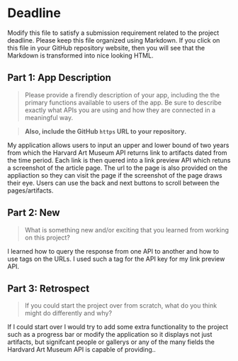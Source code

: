 # Deadline

Modify this file to satisfy a submission requirement related to the project
deadline. Please keep this file organized using Markdown. If you click on
this file in your GitHub repository website, then you will see that the
Markdown is transformed into nice looking HTML.

## Part 1: App Description

> Please provide a firendly description of your app, including the
> the primary functions available to users of the app. Be sure to
> describe exactly what APIs you are using and how they are connected
> in a meaningful way.

> **Also, include the GitHub `https` URL to your repository.**

My application allows users to input an upper and lower bound of two years from which the Harvard Art Museum API returns link to artifacts dated from the time
    period. Each link is then quered into a link preview API which retuns a screenshot of the article page. The url to the page is also provided on the appliaction so
    they can visit the page if the screenshot of the page draws their eye. Users can use the back and next buttons to scroll between the pages/artifacts.

## Part 2: New

> What is something new and/or exciting that you learned from working
> on this project?

I learned how to query the response from one API to another and how to use tags on the URLs. I used such a tag for the API key for my link preview API.

## Part 3: Retrospect

> If you could start the project over from scratch, what do
> you think might do differently and why?

If I could start over I would try to add some extra functionality to the project such as a progress bar or modify the application so it displays not just artifacts,
    but signifcant people or gallerys or any of the many fields the Hardvard Art Museum API is capable of providing..
